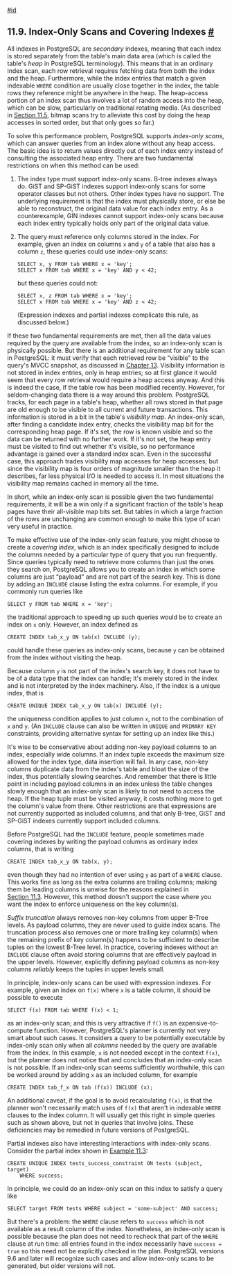 [#id](#INDEXES-INDEX-ONLY-SCANS)

## 11.9. Index-Only Scans and Covering Indexes [#](#INDEXES-INDEX-ONLY-SCANS)



All indexes in PostgreSQL are *secondary* indexes, meaning that each index is stored separately from the table's main data area (which is called the table's *heap* in PostgreSQL terminology). This means that in an ordinary index scan, each row retrieval requires fetching data from both the index and the heap. Furthermore, while the index entries that match a given indexable `WHERE` condition are usually close together in the index, the table rows they reference might be anywhere in the heap. The heap-access portion of an index scan thus involves a lot of random access into the heap, which can be slow, particularly on traditional rotating media. (As described in [Section 11.5](indexes-bitmap-scans), bitmap scans try to alleviate this cost by doing the heap accesses in sorted order, but that only goes so far.)

To solve this performance problem, PostgreSQL supports *index-only scans*, which can answer queries from an index alone without any heap access. The basic idea is to return values directly out of each index entry instead of consulting the associated heap entry. There are two fundamental restrictions on when this method can be used:

1. The index type must support index-only scans. B-tree indexes always do. GiST and SP-GiST indexes support index-only scans for some operator classes but not others. Other index types have no support. The underlying requirement is that the index must physically store, or else be able to reconstruct, the original data value for each index entry. As a counterexample, GIN indexes cannot support index-only scans because each index entry typically holds only part of the original data value.

2. The query must reference only columns stored in the index. For example, given an index on columns `x` and `y` of a table that also has a column `z`, these queries could use index-only scans:

   ```
   SELECT x, y FROM tab WHERE x = 'key';
   SELECT x FROM tab WHERE x = 'key' AND y < 42;
   ```

   but these queries could not:

   ```
   SELECT x, z FROM tab WHERE x = 'key';
   SELECT x FROM tab WHERE x = 'key' AND z < 42;
   ```

   (Expression indexes and partial indexes complicate this rule, as discussed below.)

If these two fundamental requirements are met, then all the data values required by the query are available from the index, so an index-only scan is physically possible. But there is an additional requirement for any table scan in PostgreSQL: it must verify that each retrieved row be “visible” to the query's MVCC snapshot, as discussed in [Chapter 13](mvcc). Visibility information is not stored in index entries, only in heap entries; so at first glance it would seem that every row retrieval would require a heap access anyway. And this is indeed the case, if the table row has been modified recently. However, for seldom-changing data there is a way around this problem. PostgreSQL tracks, for each page in a table's heap, whether all rows stored in that page are old enough to be visible to all current and future transactions. This information is stored in a bit in the table's *visibility map*. An index-only scan, after finding a candidate index entry, checks the visibility map bit for the corresponding heap page. If it's set, the row is known visible and so the data can be returned with no further work. If it's not set, the heap entry must be visited to find out whether it's visible, so no performance advantage is gained over a standard index scan. Even in the successful case, this approach trades visibility map accesses for heap accesses; but since the visibility map is four orders of magnitude smaller than the heap it describes, far less physical I/O is needed to access it. In most situations the visibility map remains cached in memory all the time.

In short, while an index-only scan is possible given the two fundamental requirements, it will be a win only if a significant fraction of the table's heap pages have their all-visible map bits set. But tables in which a large fraction of the rows are unchanging are common enough to make this type of scan very useful in practice.

To make effective use of the index-only scan feature, you might choose to create a *covering index*, which is an index specifically designed to include the columns needed by a particular type of query that you run frequently. Since queries typically need to retrieve more columns than just the ones they search on, PostgreSQL allows you to create an index in which some columns are just “payload” and are not part of the search key. This is done by adding an `INCLUDE` clause listing the extra columns. For example, if you commonly run queries like

```
SELECT y FROM tab WHERE x = 'key';
```

the traditional approach to speeding up such queries would be to create an index on `x` only. However, an index defined as

```
CREATE INDEX tab_x_y ON tab(x) INCLUDE (y);
```

could handle these queries as index-only scans, because `y` can be obtained from the index without visiting the heap.

Because column `y` is not part of the index's search key, it does not have to be of a data type that the index can handle; it's merely stored in the index and is not interpreted by the index machinery. Also, if the index is a unique index, that is

```
CREATE UNIQUE INDEX tab_x_y ON tab(x) INCLUDE (y);
```

the uniqueness condition applies to just column `x`, not to the combination of `x` and `y`. (An `INCLUDE` clause can also be written in `UNIQUE` and `PRIMARY KEY` constraints, providing alternative syntax for setting up an index like this.)

It's wise to be conservative about adding non-key payload columns to an index, especially wide columns. If an index tuple exceeds the maximum size allowed for the index type, data insertion will fail. In any case, non-key columns duplicate data from the index's table and bloat the size of the index, thus potentially slowing searches. And remember that there is little point in including payload columns in an index unless the table changes slowly enough that an index-only scan is likely to not need to access the heap. If the heap tuple must be visited anyway, it costs nothing more to get the column's value from there. Other restrictions are that expressions are not currently supported as included columns, and that only B-tree, GiST and SP-GiST indexes currently support included columns.

Before PostgreSQL had the `INCLUDE` feature, people sometimes made covering indexes by writing the payload columns as ordinary index columns, that is writing

```
CREATE INDEX tab_x_y ON tab(x, y);
```

even though they had no intention of ever using `y` as part of a `WHERE` clause. This works fine as long as the extra columns are trailing columns; making them be leading columns is unwise for the reasons explained in [Section 11.3](indexes-multicolumn). However, this method doesn't support the case where you want the index to enforce uniqueness on the key column(s).

*Suffix truncation* always removes non-key columns from upper B-Tree levels. As payload columns, they are never used to guide index scans. The truncation process also removes one or more trailing key column(s) when the remaining prefix of key column(s) happens to be sufficient to describe tuples on the lowest B-Tree level. In practice, covering indexes without an `INCLUDE` clause often avoid storing columns that are effectively payload in the upper levels. However, explicitly defining payload columns as non-key columns *reliably* keeps the tuples in upper levels small.

In principle, index-only scans can be used with expression indexes. For example, given an index on `f(x)` where `x` is a table column, it should be possible to execute

```
SELECT f(x) FROM tab WHERE f(x) < 1;
```

as an index-only scan; and this is very attractive if `f()` is an expensive-to-compute function. However, PostgreSQL's planner is currently not very smart about such cases. It considers a query to be potentially executable by index-only scan only when all *columns* needed by the query are available from the index. In this example, `x` is not needed except in the context `f(x)`, but the planner does not notice that and concludes that an index-only scan is not possible. If an index-only scan seems sufficiently worthwhile, this can be worked around by adding `x` as an included column, for example

```
CREATE INDEX tab_f_x ON tab (f(x)) INCLUDE (x);
```

An additional caveat, if the goal is to avoid recalculating `f(x)`, is that the planner won't necessarily match uses of `f(x)` that aren't in indexable `WHERE` clauses to the index column. It will usually get this right in simple queries such as shown above, but not in queries that involve joins. These deficiencies may be remedied in future versions of PostgreSQL.

Partial indexes also have interesting interactions with index-only scans. Consider the partial index shown in [Example 11.3](indexes-partial#INDEXES-PARTIAL-EX3):

```
CREATE UNIQUE INDEX tests_success_constraint ON tests (subject, target)
    WHERE success;
```

In principle, we could do an index-only scan on this index to satisfy a query like

```
SELECT target FROM tests WHERE subject = 'some-subject' AND success;
```

But there's a problem: the `WHERE` clause refers to `success` which is not available as a result column of the index. Nonetheless, an index-only scan is possible because the plan does not need to recheck that part of the `WHERE` clause at run time: all entries found in the index necessarily have `success = true` so this need not be explicitly checked in the plan. PostgreSQL versions 9.6 and later will recognize such cases and allow index-only scans to be generated, but older versions will not.